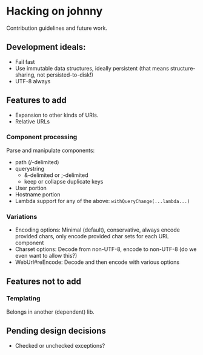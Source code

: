 # Hacking on johnny

Contribution guidelines and future work.

## Development ideals:

- Fail fast
- Use immutable data structures, ideally persistent (that means
  structure-sharing, not persisted-to-disk!)
- UTF-8 always

## Features to add

- Expansion to other kinds of URIs.
- Relative URLs

### Component processing

Parse and manipulate components:

- path (/-delimited)
- querystring
  - &-delimited or ;-delimited
  - keep or collapse duplicate keys
- User portion
- Hostname portion
- Lambda support for any of the above: `withQueryChange(...lambda...)`

### Variations

- Encoding options: Minimal (default), conservative, always encode
  provided chars, only encode provided char sets for each URL
  component
- Charset options: Decode from non-UTF-8, encode to non-UTF-8 (do we
  even want to allow this?)
- WebUrl#reEncode: Decode and then encode with various options

## Features not to add

### Templating

Belongs in another (dependent) lib.

## Pending design decisions

- Checked or unchecked exceptions?
